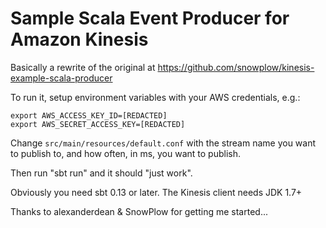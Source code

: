 # Sample Scala Event Producer for Amazon Kinesis

Basically a rewrite of the original at https://github.com/snowplow/kinesis-example-scala-producer

To run it, setup environment variables with your AWS credentials, e.g.:

	export AWS_ACCESS_KEY_ID=[REDACTED]
	export AWS_SECRET_ACCESS_KEY=[REDACTED]

Change `src/main/resources/default.conf` with the stream name you want to publish to, and how often, in ms,
you want to publish.

Then run "sbt run" and it should "just work".

Obviously you need sbt 0.13 or later. The Kinesis client needs JDK 1.7+

Thanks to alexanderdean & SnowPlow for getting me started...

